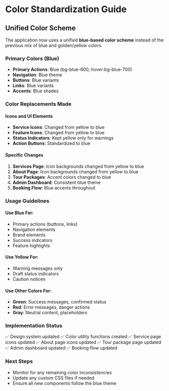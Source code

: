 # Color Standardization Guide

## Unified Color Scheme

The application now uses a unified **blue-based color scheme** instead of the previous mix of blue and golden/yellow colors.

### Primary Colors (Blue)
- **Primary Actions**: Blue (bg-blue-600, hover:bg-blue-700)
- **Navigation**: Blue theme
- **Buttons**: Blue variants
- **Links**: Blue variants
- **Accents**: Blue shades

### Color Replacements Made

#### Icons and UI Elements
- **Service Icons**: Changed from yellow to blue
- **Feature Icons**: Changed from yellow to blue
- **Status Indicators**: Kept yellow only for warnings
- **Action Buttons**: Standardized to blue

#### Specific Changes
1. **Services Page**: Icon backgrounds changed from yellow to blue
2. **About Page**: Icon backgrounds changed from yellow to blue
3. **Tour Packages**: Accent colors changed to blue
4. **Admin Dashboard**: Consistent blue theme
5. **Booking Flow**: Blue accents throughout

### Usage Guidelines

#### Use Blue For:
- Primary actions (buttons, links)
- Navigation elements
- Brand elements
- Success indicators
- Feature highlights

#### Use Yellow For:
- Warning messages only
- Draft status indicators
- Caution notices

#### Use Other Colors For:
- **Green**: Success messages, confirmed status
- **Red**: Error messages, danger actions
- **Gray**: Neutral content, placeholders

### Implementation Status
✅ Design system updated
✅ Color utility functions created
✅ Service page icons updated
✅ About page icons updated
✅ Tour package page updated
✅ Admin dashboard updated
✅ Booking flow updated

### Next Steps
- Monitor for any remaining color inconsistencies
- Update any custom CSS files if needed
- Ensure all new components follow the blue theme
